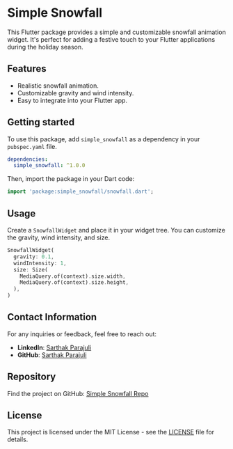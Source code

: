 # Simple Snowfall

This Flutter package provides a simple and customizable snowfall animation widget. It's perfect for adding a festive touch to your Flutter applications during the holiday season.

## Features

- Realistic snowfall animation.
- Customizable gravity and wind intensity.
- Easy to integrate into your Flutter app.

## Getting started

To use this package, add `simple_snowfall` as a dependency in your `pubspec.yaml` file.

```yaml
dependencies:
  simple_snowfall: ^1.0.0
```

Then, import the package in your Dart code:

```dart
import 'package:simple_snowfall/snowfall.dart';
```

## Usage

Create a `SnowfallWidget` and place it in your widget tree. You can customize the gravity, wind intensity, and size.

```dart
SnowfallWidget(
  gravity: 0.1,
  windIntensity: 1,
  size: Size(
    MediaQuery.of(context).size.width,
    MediaQuery.of(context).size.height,
  ),
)
```

## Contact Information

For any inquiries or feedback, feel free to reach out:

- **LinkedIn**: [Sarthak Parajuli](https://www.linkedin.com/in/sarthakparajuli/)
- **GitHub**: [Sarthak Parajuli](https://github.com/kingace2056)

## Repository

Find the project on GitHub: [Simple Snowfall Repo](https://github.com/kingace2056/simple_snowfall)

## License

This project is licensed under the MIT License - see the [LICENSE](LICENSE) file for details.
